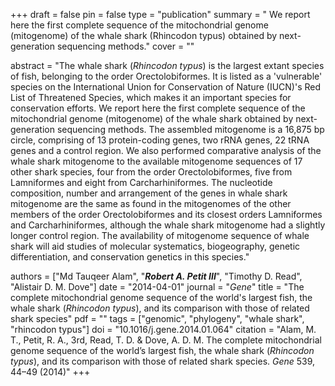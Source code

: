 +++
draft = false
pin = false
type = "publication"
summary = " We report here the first complete sequence of the mitochondrial genome (mitogenome) of the whale shark (Rhincodon typus) obtained by next-generation sequencing methods."
cover = ""

abstract = "The whale shark (*Rhincodon typus*) is the largest extant species of fish, belonging to the order Orectolobiformes. It is listed as a 'vulnerable' species on the International Union for Conservation of Nature (IUCN)'s Red List of Threatened Species, which makes it an important species for conservation efforts. We report here the first complete sequence of the mitochondrial genome (mitogenome) of the whale shark obtained by next-generation sequencing methods. The assembled mitogenome is a 16,875 bp circle, comprising of 13 protein-coding genes, two rRNA genes, 22 tRNA genes and a control region. We also performed comparative analysis of the whale shark mitogenome to the available mitogenome sequences of 17 other shark species, four from the order Orectolobiformes, five from Lamniformes and eight from Carcharhiniformes. The nucleotide composition, number and arrangement of the genes in whale shark mitogenome are the same as found in the mitogenomes of the other members of the order Orectolobiformes and its closest orders Lamniformes and Carcharhiniformes, although the whale shark mitogenome had a slightly longer control region. The availability of mitogenome sequence of whale shark will aid studies of molecular systematics, biogeography, genetic differentiation, and conservation genetics in this species."

authors = ["Md Tauqeer Alam", "***Robert A. Petit III***", "Timothy D. Read", "Alistair D. M. Dove"]
date = "2014-04-01"
journal = "*Gene*"
title = "The complete mitochondrial genome sequence of the world's largest fish, the whale shark (*Rhincodon typus*), and its comparison with those of related shark species"
pdf = ""
tags = ["genomic", "phylogeny", "whale shark", "rhincodon typus"]
doi = "10.1016/j.gene.2014.01.064"
citation = "Alam, M. T., Petit, R. A., 3rd, Read, T. D. & Dove, A. D. M. The complete mitochondrial genome sequence of the world’s largest fish, the whale shark (*Rhincodon typus*), and its comparison with those of related shark species. *Gene* 539, 44–49 (2014)"
+++
